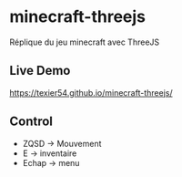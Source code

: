 # minecraft-threejs

Réplique du jeu minecraft avec ThreeJS

## Live Demo

https://texier54.github.io/minecraft-threejs/

## Control 

* ZQSD -> Mouvement
* E -> inventaire
* Echap -> menu